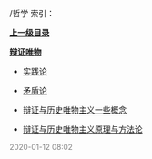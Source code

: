 /哲学 索引：


**[上一级目录](/index.md)**

**[辩证唯物](/哲学/辩证唯物/index.md)**

- [实践论](/哲学/实践论.md)

- [矛盾论](/哲学/矛盾论.md)

- [辩证与历史唯物主义一些概念](/哲学/辩证与历史唯物主义一些概念.md)

- [辩证与历史唯物主义原理与方法论](/哲学/辩证与历史唯物主义原理与方法论.md)


<font size=2 color='grey'> 2020-01-12 08:02 </font>
